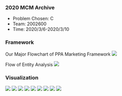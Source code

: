 ### 2020 MCM Archive
- Problem Chosen: C
- Team: 2002600
- Time: 2020/3/6-2020/3/10

### Framework
Our Major Flowchart of PPA Marketing Framework
![](https://github.com/graveszhang/2020-MCM/blob/master/imgs/framework.png)

Flow of Entity Analysis
![](https://github.com/graveszhang/2020-MCM/blob/master/imgs/entity_frame.png)

### Visualization
![](https://github.com/graveszhang/2020-MCM/blob/master/imgs/Rating_review.png)
![](https://github.com/graveszhang/2020-MCM/blob/master/imgs/regression.png)
![](https://github.com/graveszhang/2020-MCM/blob/master/imgs/Rating%20Inconsistency.png)
![](https://github.com/graveszhang/2020-MCM/blob/master/imgs/comprehensive%20score.png)
![](https://github.com/graveszhang/2020-MCM/blob/master/imgs/combine_mean.png)
![](https://github.com/graveszhang/2020-MCM/blob/master/imgs/hawkes.png)
![](https://github.com/graveszhang/2020-MCM/blob/master/imgs/sensitivity.png)
![](https://github.com/graveszhang/2020-MCM/blob/master/imgs/wordcloud_high.png)
![](https://github.com/graveszhang/2020-MCM/blob/master/imgs/wordcloud_low.png)
